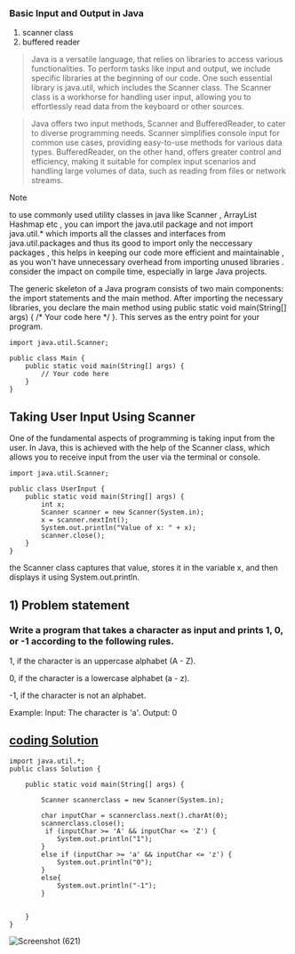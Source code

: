 ### Basic Input and Output in Java
1. scanner class
2. buffered reader


 > Java is a versatile language, that relies on libraries to access various functionalities. To perform tasks like input and output, we include specific libraries at the beginning of our code. One such essential library is java.util, which includes the Scanner class. The Scanner class is a workhorse for handling user input, allowing you to effortlessly read data from the keyboard or other sources.

 > Java offers two input methods, Scanner and BufferedReader, to cater to diverse programming needs. Scanner simplifies console input for common use cases, providing easy-to-use methods for various data types. BufferedReader, on the other hand, offers greater control and efficiency, making it suitable for complex input scenarios and handling large volumes of data, such as reading from files or network streams. 








> [!NOTE]
> to use commonly used utility classes in java like Scanner , ArrayList Hashmap etc , you can import the java.util package and not import java.util.* which imports all the classes and interfaces from java.util.packages  and thus its good to import only the neccessary packages , this helps in keeping our code more efficient and maintainable , as you won't have unnecessary overhead from importing unused libraries .
> consider the impact on compile time, especially in large Java projects.




The generic skeleton of a Java program consists of two main components: the import statements and the main method. After importing the necessary libraries, you declare the main method using public static void main(String[] args) { /* Your code here */ }. This serves as the entry point for your program.


```
import java.util.Scanner;

public class Main {
    public static void main(String[] args) {
        // Your code here
    }
}
```



## Taking User Input Using Scanner
One of the fundamental aspects of programming is taking input from the user. In Java, this is achieved with the help of the Scanner class, which allows you to receive input from the user via the terminal or console.
```
import java.util.Scanner;

public class UserInput {
    public static void main(String[] args) {
        int x;
        Scanner scanner = new Scanner(System.in);
        x = scanner.nextInt();
        System.out.println("Value of x: " + x);
        scanner.close();
    }
}
```
the Scanner class captures that value, stores it in the variable x, and then displays it using System.out.println.









## 1) Problem statement 
### Write a program that takes a character as input and prints 1, 0, or -1 according to the following rules.

1, if the character is an uppercase alphabet (A - Z).

0, if the character is a lowercase alphabet (a - z).

-1, if the character is not an alphabet.


Example:
Input: The character is 'a'.
Output: 0


## [coding Solution](https://www.codingninjas.com/studio/problems/find-character-case_58513)
```
import java.util.*;
public class Solution {
    
    public static void main(String[] args) {
        
        Scanner scannerclass = new Scanner(System.in);
        
        char inputChar = scannerclass.next().charAt(0);
        scannerclass.close();
         if (inputChar >= 'A' && inputChar <= 'Z') {
            System.out.println("1");
        }
        else if (inputChar >= 'a' && inputChar <= 'z') {
            System.out.println("0");
        }
        else{
            System.out.println("-1");
        }
       

    }
}
```
![Screenshot (621)](https://github.com/Mogana004/DSA_JAVA/assets/92911280/46410360-5634-4486-968d-7601f341050d)


